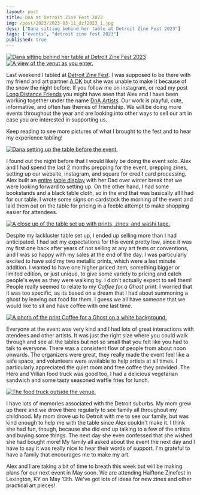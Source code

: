 ```yaml
---
layout: post
title: DnA at Detroit Zine Fest 2023
img: /post/2023/2023-03-11_dzf2023_1.jpg
desc: ["Dana sitting behind her table at Detroit Zine Fest 2023"]
tags: ["events", "detroit zine fest 2023"]
published: true
---
```


<a href="{{ site.img_base_url }}/post/2023/2023-03-11_dzf2023_1.jpg" title="Click for full size"><img src="{{ site.img_base_url }}/post/2023/2023-03-11_dzf2023_1.jpg" alt="Dana sitting behind her table at Detroit Zine Fest 2023"></a>
<a href="{{ site.img_base_url }}/post/2023/2023-03-11_dzf2023_2.jpg" title="Click for full size"><img src="{{ site.img_base_url }}/post/2023/2023-03-11_dzf2023_2.jpg" alt="A view of the venut as you enter."></a>

Last weekend I tabled at [Detroit Zine Fest](https://www.instagram.com/detzinefest/). I was supposed to be there with my friend and art partner [A.OK](https://aokvisualartist.com/) but she was unable to make it because of the snow the night before. If you follow me on instagram, or read my post [Long Distance Friends](https://www.danaamundsen.com/2023/02/19/ldf.html) you might have seen that Alex and I have been working together under the name [DnA Artists](https://www.dnaartists.net/). Our work is playful, cute, informative, and often has themes of friendship. We will be doing more events throughout the year and are looking into other ways to sell our art in case you are interested in supporting us.

Keep reading to see more pictures of what I brought to the fest and to hear my experience tabling!

<!--more-->

<a href="{{ site.img_base_url }}/post/2023/2023-03-11_dzf2023_4.jpg" title="Click for full size"><img src="{{ site.img_base_url }}/post/2023/2023-03-11_dzf2023_4.jpg" alt="Dana setting up the table before the event."></a>

I found out the night before that I would likely be doing the event solo. Alex and I had spend the last 2 months prepping for the event, prepping zines, setting up our website, instagram, and square for credit card processing. Alex built an [entire](https://www.instagram.com/reel/Co3HF6oDvpL/?utm_source=ig_web_copy_link) [table display](https://www.instagram.com/reel/Co4vzHPjvky/?utm_source=ig_web_copy_link) with her Dad over winter break that we were looking forward to setting up. On the other hand, I had some bookstands and a black table cloth, so in the end that was basically all I had for our table. I wrote some signs on cardstock the morning of the event and laid them out on the table for pricing in a feeble attempt to make shopping easier for attendees.

<a href="{{ site.img_base_url }}/post/2023/2023-03-11_dzf2023_5.jpeg" title="Click for full size"><img src="{{ site.img_base_url }}/post/2023/2023-03-11_dzf2023_5.jpeg" alt="A close up of the table set up with prints, zines, and washi tape."></a>

Despite my lackluster table set up, I ended up selling more than I had anticipated. I had set my expectations for this event pretty low, since it was my first one back after years of not selling at any art fests or conventions, and I was so happy with my sales at the end of the day. I was particularly excited to have sold my two metallic prints, which were a last minute addition. I wanted to have one higher priced item, something bigger or limited edition, or just unique, to give some variety to pricing and catch people's eyes as they were walking by. I didn't actually expect to sell them! People really seemed to relate to my *Coffee for a Ghost* print. I worried that it was too specific, as its based on a dream that I had about summoning a ghost by leaving out food for them. I guess we all have someone that we would like to sit and have coffee with one last time.

<a href="{{ site.img_base_url }}/post/2023/2023-03-11_dzf2023_6.png" title="Click for full size"><img src="{{ site.img_base_url }}/post/2023/2023-03-11_dzf2023_6.png" alt="A photo of the print Coffee for a Ghost on a white background."></a>

Everyone at the event was very kind and I had lots of great interactions with atendees and other artists. It was just the right size where you could walk through and see all the tables but not so small that you felt like you had to talk to everyone. There was a consistent flow of people from about noon onwards. The organizers were great, they really made the event feel like a safe space, and volunteers were available to help artists at all times. I particularly appreciated the quiet room and free coffee they provided. The Hero and Villian food truck was good too, I had a delicious vegetarian sandwich and some tasty seasoned waffle fries for lunch.

<a href="{{ site.img_base_url }}/post/2023/2023-03-11_dzf2023_3.jpg" title="Click for full size"><img src="{{ site.img_base_url }}/post/2023/2023-03-11_dzf2023_3.jpg" alt="The food truck outside the venue."></a>

I have lots of memories associated with the Detroit suburbs. My mom grew up there and we drove there regularly to see family all throughout my childhood. My mom drove up to Detroit with me to see our family, but was kind enough to help me with the table since Alex couldn't make it. I think she had fun, though, because she did end up talking to a few of the artists and buying some things. The next day she even confessed that she wished she had bought more! My family all asked about the event the next day and I have to say it was really nice to hear their words of support. I'm grateful to have a family that encourages me to make my art.

Alex and I are taking a bit of time to breath this week but will be making plans for our next event in May soon. We are attending Halftone Zinefest in Lexington, KY on May 13th. We've got lots of ideas for new zines and other practical art pieces!
